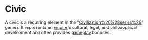 # Civic

A civic is a recurring element in the "[Civilization%20%28series%29](Civilization)" games. It represents an [empire](empire)'s cultural, legal, and philosophical development and often provides [gameplay](gameplay) bonuses.